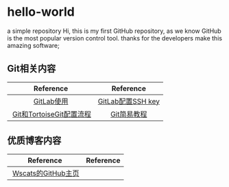 # hello-world
a simple repository
Hi, this is my first GitHub repository, as we know GitHub is the most popular version control tool.
thanks for the developers make this amazing software;


## Git相关内容
| Reference  |  Reference |
| :------------: | :------------: |
|   [GitLab使用](https://my.oschina.net/u/1538660/blog/822913 "GitLab使用")| [GitLab配置SSH key](http://www.jianshu.com/p/bced3a4c2920 "GitLab配置SSH key")  |
|  [Git和TortoiseGit配置流程](http://www.cnblogs.com/popfisher/p/5466174.html) |  [Git简易教程](http://www.bootcss.com/p/git-guide/)  |
## 优质博客内容
|  Reference | Reference  |
| :------------: | :------------: |
|  [Wscats的GitHub主页](https://github.com/Wscats/Good-text-Share "Wscats的GitHub主页") |  |

